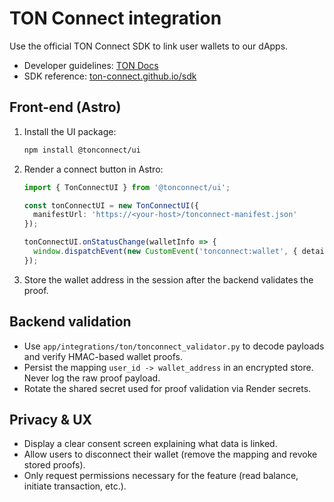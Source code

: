 # TON Connect integration

Use the official TON Connect SDK to link user wallets to our dApps.

- Developer guidelines: [TON Docs](https://docs.ton.org/v3/guidelines/ton-connect/guidelines/developers)
- SDK reference: [ton-connect.github.io/sdk](https://ton-connect.github.io/sdk/index.html)

## Front-end (Astro)

1. Install the UI package:
   ```bash
   npm install @tonconnect/ui
   ```
2. Render a connect button in Astro:
   ```ts
   import { TonConnectUI } from '@tonconnect/ui';

   const tonConnectUI = new TonConnectUI({
     manifestUrl: 'https://<your-host>/tonconnect-manifest.json'
   });

   tonConnectUI.onStatusChange(walletInfo => {
     window.dispatchEvent(new CustomEvent('tonconnect:wallet', { detail: walletInfo }));
   });
   ```
3. Store the wallet address in the session after the backend validates the proof.

## Backend validation

- Use `app/integrations/ton/tonconnect_validator.py` to decode payloads and verify HMAC-based wallet proofs.
- Persist the mapping `user_id -> wallet_address` in an encrypted store. Never log the raw proof payload.
- Rotate the shared secret used for proof validation via Render secrets.

## Privacy & UX

- Display a clear consent screen explaining what data is linked.
- Allow users to disconnect their wallet (remove the mapping and revoke stored proofs).
- Only request permissions necessary for the feature (read balance, initiate transaction, etc.).
